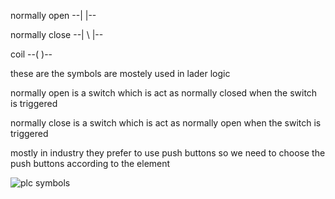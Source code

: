normally open  --| |--

normally close --| \ |--

coil           --( )--

these are the symbols are mostely used in lader logic

normally open is a switch which is act as normally closed when the switch is triggered 

normally close is a switch which is act as normally open when the switch is triggered

mostly in industry they prefer to use push buttons so we need to choose the push buttons according to the element

![plc symbols](https://user-images.githubusercontent.com/114081669/194693330-1962e836-ac09-476e-999a-069d1647a897.png)
